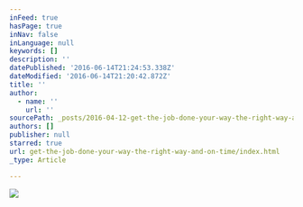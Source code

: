 ```yaml
---
inFeed: true
hasPage: true
inNav: false
inLanguage: null
keywords: []
description: ''
datePublished: '2016-06-14T21:24:53.338Z'
dateModified: '2016-06-14T21:20:42.872Z'
title: ''
author:
  - name: ''
    url: ''
sourcePath: _posts/2016-04-12-get-the-job-done-your-way-the-right-way-and-on-time.md
authors: []
publisher: null
starred: true
url: get-the-job-done-your-way-the-right-way-and-on-time/index.html
_type: Article

---
```

![](https://the-grid-user-content.s3-us-west-2.amazonaws.com/a77e940c-1b06-417f-86d2-9195aaf4f126.jpg)